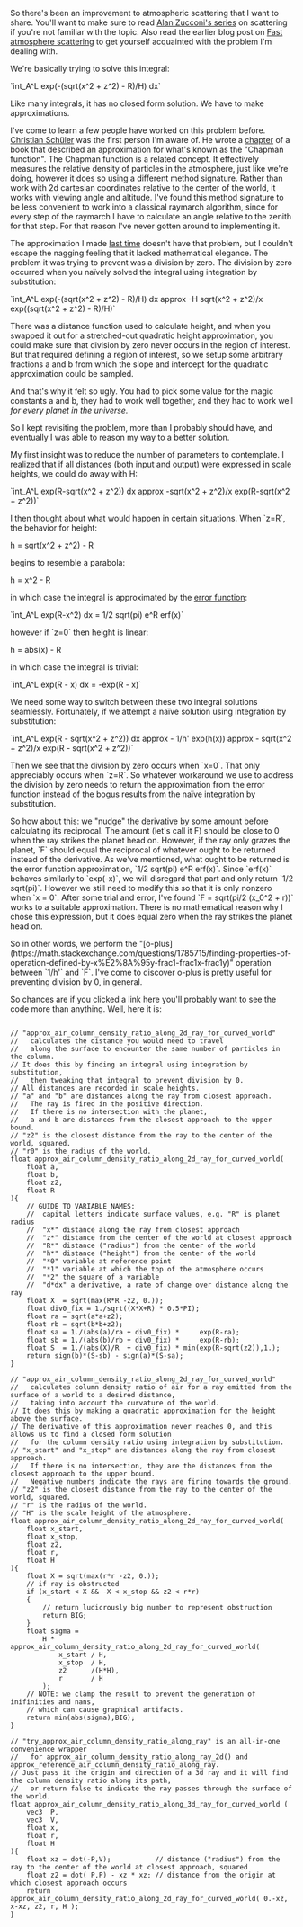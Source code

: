So there's been an improvement to atmospheric scattering that I want to share. You'll want to make sure to read [Alan Zucconi's series](https://www.alanzucconi.com/2017/10/10/atmospheric-scattering-1/) on scattering if you're not familiar with the topic. Also read the earlier blog post on [Fast atmosphere scattering](http://davidson16807.github.io/tectonics.js//2019/03/24/fast-atmospheric-scattering.html) to get yourself acquainted with the problem I'm dealing with. 

We're basically trying to solve this integral:

<p>`int_A^L exp(-(sqrt(x^2 + z^2) - R)/H) dx`</p>

Like many integrals, it has no closed form solution. We have to make approximations.

I've come to learn a few people have worked on this problem before. [Christian Schüler](http://www.thetenthplanet.de/about) was the first person I'm aware of. He wrote a [chapter](https://books.google.com/books?id=aG3y7WQGzmQC&lpg=PA111&ots=IwfuZVpsLr&dq=GPU%20Pro%203%20has%20arrived%20chapman&pg=PA105#v=onepage&q&f=false) of a book that described an approximation for what's known as the "Chapman function". The Chapman function is a related concept. It effectively measures the relative density of particles in the atmosphere, just like we're doing, however it does so using a different method signature. Rather than work with 2d cartesian coordinates relative to the center of the world, it works with viewing angle and altitude. I've found this method signature to be less convenient to work into a classical raymarch algorithm, since for every step of the raymarch I have to calculate an angle relative to the zenith for that step. For that reason I've never gotten around to implementing it. 

The approximation I made [last time](http://davidson16807.github.io/tectonics.js//2019/03/24/fast-atmospheric-scattering.html) doesn't have that problem, but I couldn't escape the nagging feeling that it lacked mathematical elegance. The problem it was trying to prevent was a division by zero. The division by zero occurred when you naïvely solved the integral using integration by substitution:

<p>`int_A^L exp(-(sqrt(x^2 + z^2) - R)/H) dx approx -H sqrt(x^2 + z^2)/x exp((sqrt(x^2 + z^2) - R)/H)`</p>

There was a distance function used to calculate height, and when you swapped it out for a stretched-out quadratic height approximation, you could make sure that division by zero never occurs in the region of interest. But that required defining a region of interest, so we setup some arbitrary fractions a and b from which the slope and intercept for the quadratic approximation could be sampled. 

And that's why it felt so ugly. You had to pick some value for the magic constants a and b, they had to work well together, and they had to work well *for every planet in the universe.*

So I kept revisiting the problem, more than I probably should have, and eventually I was able to reason my way to a better solution. 

My first insight was to reduce the number of parameters to contemplate. I realized that if all distances (both input and output) were expressed in scale heights, we could do away with H:

<p>`int_A^L exp(R-sqrt(x^2 + z^2)) dx approx -sqrt(x^2 + z^2)/x exp(R-sqrt(x^2 + z^2))`</p>

<p>I then thought about what would happen in certain situations. When `z=R`, the behavior for height:</p>

<p>h = sqrt(x^2 + z^2) - R</p>

begins to resemble a parabola:

<p>h = x^2 - R</p>

in which case the integral is approximated by the [error function](https://en.wikipedia.org/wiki/Error_function):

<p>`int_A^L exp(R-x^2) dx = 1/2 sqrt(pi) e^R erf(x)`</p>

<p>however if `z=0` then height is linear:</p>

<p>h = abs(x) - R</p>

in which case the integral is trivial:

<p>`int_A^L exp(R - x) dx = -exp(R - x)`</p>

We need some way to switch between these two integral solutions seamlessly. Fortunately, if we attempt a naïve solution using integration by substitution:

<p>`int_A^L exp(R - sqrt(x^2 + z^2)) dx approx - 1/h' exp(h(x)) approx - sqrt(x^2 + z^2)/x exp(R - sqrt(x^2 + z^2))`</p>

<p>Then we see that the division by zero occurs when `x=0`. That only appreciably occurs when `z=R`. So whatever workaround we use to address the division by zero needs to return the approximation from the error function instead of the bogus results from the naïve integration by substitution.</p>

<p>So how about this: we "nudge" the derivative by some amount before calculating its reciprocal. The amount (let's call it F) should be close to 0 when the ray strikes the planet head on. However, if the ray only grazes the planet, `F` should equal the reciprocal of whatever ought to be returned instead of the derivative. As we've mentioned, what ought to be returned is the error function approximation, `1/2 sqrt(pi) e^R erf(x)`. Since `erf(x)` behaves similarly to `exp(-x)`, we will disregard that part and only return `1/2 sqrt(pi)`. However we still need to modify this so that it is only nonzero when `x = 0`. After some trial and error, I've found `F = sqrt(pi/2 (x_0^2 + r))` works to a suitable approximation. There is no mathematical reason why I chose this expression, but it does equal zero when the ray strikes the planet head on.</p>

<p>So in other words, we perform the "[o-plus](https://math.stackexchange.com/questions/1785715/finding-properties-of-operation-defined-by-x%E2%8A%95y-frac1-frac1x-frac1y)" operation between `1/h'` and `F`. I've come to discover o-plus is pretty useful for preventing division by 0, in general.</p>

So chances are if you clicked a link here you'll probably want to see the code more than anything. Well, here it is:

<pre><code class="language-glsl">
// "approx_air_column_density_ratio_along_2d_ray_for_curved_world" 
//   calculates the distance you would need to travel 
//   along the surface to encounter the same number of particles in the column. 
// It does this by finding an integral using integration by substitution, 
//   then tweaking that integral to prevent division by 0. 
// All distances are recorded in scale heights.
// "a" and "b" are distances along the ray from closest approach.
//   The ray is fired in the positive direction.
//   If there is no intersection with the planet, 
//   a and b are distances from the closest approach to the upper bound.
// "z2" is the closest distance from the ray to the center of the world, squared.
// "r0" is the radius of the world.
float approx_air_column_density_ratio_along_2d_ray_for_curved_world(
    float a, 
    float b, 
    float z2, 
    float R
){
    // GUIDE TO VARIABLE NAMES:
    //  capital letters indicate surface values, e.g. "R" is planet radius
    //  "x*" distance along the ray from closest approach
    //  "z*" distance from the center of the world at closest approach
    //  "R*" distance ("radius") from the center of the world
    //  "h*" distance ("height") from the center of the world
    //  "*0" variable at reference point
    //  "*1" variable at which the top of the atmosphere occurs
    //  "*2" the square of a variable
    //  "d*dx" a derivative, a rate of change over distance along the ray
    float X  = sqrt(max(R*R -z2, 0.));
    float div0_fix = 1./sqrt((X*X+R) * 0.5*PI);
    float ra = sqrt(a*a+z2);
    float rb = sqrt(b*b+z2);
    float sa = 1./(abs(a)/ra + div0_fix) *     exp(R-ra);
    float sb = 1./(abs(b)/rb + div0_fix) *     exp(R-rb);
    float S  = 1./(abs(X)/R  + div0_fix) * min(exp(R-sqrt(z2)),1.);
    return sign(b)*(S-sb) - sign(a)*(S-sa);
}

// "approx_air_column_density_ratio_along_2d_ray_for_curved_world" 
//   calculates column density ratio of air for a ray emitted from the surface of a world to a desired distance, 
//   taking into account the curvature of the world.
// It does this by making a quadratic approximation for the height above the surface.
// The derivative of this approximation never reaches 0, and this allows us to find a closed form solution 
//   for the column density ratio using integration by substitution.
// "x_start" and "x_stop" are distances along the ray from closest approach.
//   If there is no intersection, they are the distances from the closest approach to the upper bound.
//   Negative numbers indicate the rays are firing towards the ground.
// "z2" is the closest distance from the ray to the center of the world, squared.
// "r" is the radius of the world.
// "H" is the scale height of the atmosphere.
float approx_air_column_density_ratio_along_2d_ray_for_curved_world(
    float x_start, 
    float x_stop, 
    float z2, 
    float r, 
    float H
){
    float X = sqrt(max(r*r -z2, 0.));
    // if ray is obstructed
    if (x_start < X && -X < x_stop && z2 < r*r)
    {
        // return ludicrously big number to represent obstruction
        return BIG;
    }
    float sigma = 
        H * approx_air_column_density_ratio_along_2d_ray_for_curved_world(
            x_start / H,
            x_stop  / H,
            z2      /(H*H),
            r       / H
        );
    // NOTE: we clamp the result to prevent the generation of inifinities and nans, 
    // which can cause graphical artifacts.
    return min(abs(sigma),BIG);
}

// "try_approx_air_column_density_ratio_along_ray" is an all-in-one convenience wrapper 
//   for approx_air_column_density_ratio_along_ray_2d() and approx_reference_air_column_density_ratio_along_ray.
// Just pass it the origin and direction of a 3d ray and it will find the column density ratio along its path, 
//   or return false to indicate the ray passes through the surface of the world.
float approx_air_column_density_ratio_along_3d_ray_for_curved_world (
    vec3  P, 
    vec3  V,
    float x,
    float r, 
    float H
){
    float xz = dot(-P,V);           // distance ("radius") from the ray to the center of the world at closest approach, squared
    float z2 = dot( P,P) - xz * xz; // distance from the origin at which closest approach occurs
    return approx_air_column_density_ratio_along_2d_ray_for_curved_world( 0.-xz, x-xz, z2, r, H );
}
</code></pre>
